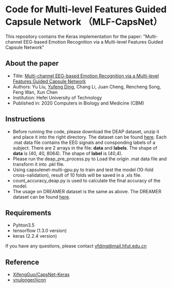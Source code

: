 # Code for Multi-level Features Guided Capsule Network （MLF-CapsNet）
This repository contains the Keras implementation for the paper: "Multi-channel EEG-based Emotion Recognition via a Multi-level Features Guided Capsule Network"
## About the paper
* Title: [Multi-channel EEG-based Emotion Recognition via a Multi-level Features Guided Capsule Network](https://www.sciencedirect.com/science/article/pii/S0010482520302663?via%3Dihub)
* Authors: Yu Liu, [Yufeng Ding](https://github.com/2018110060ding), Chang Li, Juan Cheng, Rencheng Song, Feng Wan, Xun Chen
* Institution: Hefei University of Technology
* Published in: 2020 Computers in Biology and Medicine (CBM)
## Instructions
* Before running the code, please download the DEAP dataset, unzip it and place it into the right directory. The dataset can be found [here](http://www.eecs.qmul.ac.uk/mmv/datasets/deap/index.html). Each .mat data file contains the EEG signals and consponding labels of a subject. There are 2 arrays in the file: **data** and **labels**. The shape of **data** is (40, 40, 8064). The shape of **label** is (40,4). 
* Please run the deap_pre_process.py to Load the origin .mat data file and transform it into .pkl file.
* Using capsulenet-multi-gpu.py to train and test the model (10-fold cross-validation), result of 10 folds will be saved in a .xls file.
* count_accuracy_deap.py is used to calculate the final accuracy of the model.
* The usage on DREAMER dataset is the same as above. The DREAMER dataset can be found [here](https://zenodo.org/record/546113/accessrequest). 
## Requirements
+ Pyhton3.5
+ tensorflow (1.3.0 version)
+ keras (2.2.4 version)

If you have any questions, please contact yfding@mail.hfut.edu.cn

## Reference
* [XifengGuo/CapsNet-Keras](https://github.com/XifengGuo/CapsNet-Keras)
* [ynulonger/ijcnn](https://github.com/ynulonger/ijcnn)
